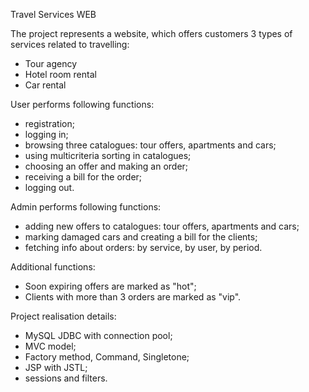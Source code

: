 Travel Services WEB

The project represents a website, which offers customers 3 types of services related to travelling:

   - Tour agency
   - Hotel room rental
   - Car rental

User performs following functions:

   - registration;
   - logging in;
   - browsing three catalogues: tour offers, apartments and cars;
   - using multicriteria sorting in catalogues;
   - choosing an offer and making an order;
   - receiving a bill for the order;
   - logging out.

Admin performs following functions:

   - adding new offers to catalogues: tour offers, apartments and cars;
   - marking damaged cars and creating a bill for the clients;
   - fetching info about orders: by service, by user, by period.

Additional functions:

   - Soon expiring offers are marked as "hot";
   - Clients with more than 3 orders are marked as "vip".

Project realisation details:

   - MySQL JDBC with connection pool;
   - MVC model;
   - Factory method, Command, Singletone;
   - JSP with JSTL;
   - sessions and filters.
